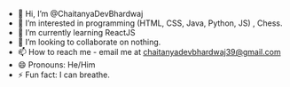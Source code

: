 - 👋 Hi, I’m @ChaitanyaDevBhardwaj
- 👀 I’m interested in programming (HTML, CSS, Java, Python, JS) , Chess.
- 🌱 I’m currently learning ReactJS
- 💞️ I’m looking to collaborate on nothing.
- 📫 How to reach me - email me at chaitanyadevbhardwaj39@gmail.com 
- 😄 Pronouns: He/Him
- ⚡ Fun fact: I can breathe.

<!---
ChaitanyaDevBhardwaj/ChaitanyaDevBhardwaj is a ✨ special ✨ repository because its `README.md` (this file) appears on your GitHub profile.
You can click the Preview link to take a look at your changes.
--->
